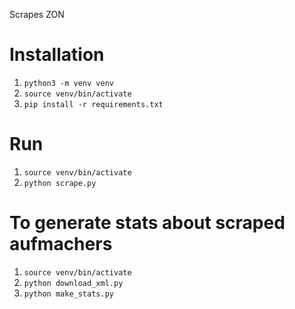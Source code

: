 Scrapes ZON

# Installation

1. `python3 -m venv venv`
2. `source venv/bin/activate`
3. `pip install -r requirements.txt`

# Run

1. `source venv/bin/activate`
2. `python scrape.py`

# To generate stats about scraped aufmachers

1. `source venv/bin/activate`
2. `python download_xml.py`
3. `python make_stats.py`
